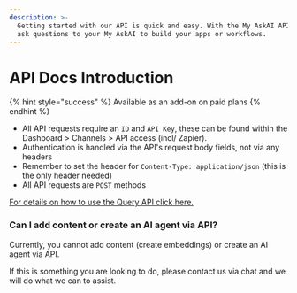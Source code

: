 ```yaml
---
description: >-
  Getting started with our API is quick and easy. With the My AskAI API you can
  ask questions to your My AskAI to build your apps or workflows.
---
```


# API Docs Introduction

{% hint style="success" %}
Available as an add-on on paid plans
{% endhint %}

* All API requests require an `ID` and `API Key`, these can be found within the Dashboard > Channels > API access (incl/ Zapier).
* Authentication is handled via the API's request body fields, not via any headers
* Remember to set the header for `Content-Type: application/json` (this is the only header needed)
* All API requests are `POST` methods

[For details on how to use the Query API click here.](query-api.md)

### Can I add content or create an AI agent via API?

Currently, you cannot add content (create embeddings) or create an AI agent via API.&#x20;

If this is something you are looking to do, please contact us via chat and we will do what we can to assist.

